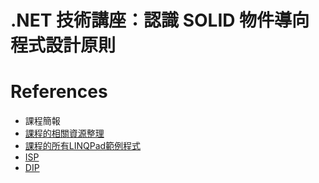 # .NET 技術講座：認識 SOLID 物件導向程式設計原則

# References
* 課程簡報
* [課程的相關資源整理](https://gist.github.com/doggy8088/23a04f2a3753c505bd77bf662ba14ac6)
* [課程的所有LINQPad範例程式](https://drive.google.com/open?id=1dZqnHwol0pkr0dEwMZI96CFNaMc9ZMOA)
* [ISP](https://www.facebook.com/vulcanlab/videos/10154811621012537/)
* [DIP](https://www.facebook.com/vulcanlab/videos/10154811621847537/)
